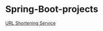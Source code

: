 # Spring-Boot-projects

[URL Shortening Service ](https://roadmap.sh/projects/url-shortening-service)
